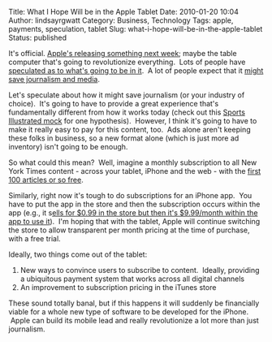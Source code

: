 Title: What I Hope Will be in the Apple Tablet
Date: 2010-01-20 10:04
Author: lindsayrgwatt
Category: Business, Technology
Tags: apple, payments, speculation, tablet
Slug: what-i-hope-will-be-in-the-apple-tablet
Status: published

It's official. [Apple's releasing something next week](http://bits.blogs.nytimes.com/2010/01/18/apple-sends-out-invitations-for-a-product-unveiling/); maybe the table computer that's going to revolutionize everything.  Lots of people have [speculated as to what's going to be in it](http://www.patentlyapple.com/patently-apple/2010/01/apple-the-tablet-prophecies.html).  A lot of people expect that it [might save journalism and media](http://www.nytimes.com/2010/01/04/business/media/04carr.html?ref=todayspaper).

Let's speculate about how it might save journalism (or your industry of choice).  It's going to have to provide a great experience that's fundamentally different from how it works today (check out this [Sports Illustrated mock](http://www.edibleapple.com/time-releases-mockup-video-depicting-how-sports-illustrated-would-appear-on-an-apple-tablet/) for one hypothesis).  However, I think it's going to have to make it really easy to pay for this content, too.  Ads alone aren't keeping these folks in business, so a new format alone (which is just more ad inventory) isn't going to be enough.

So what could this mean?  Well, imagine a monthly subscription to all New York Times content - across your tablet, iPhone and the web - with the [first 100 articles or so free](http://www.readwriteweb.com/archives/new_york_times_confirms_pay_model_for_2011.php?utm_source=feedburner&utm_medium=feed&utm_campaign=Feed:+readwriteweb+(ReadWriteWeb)).

Similarly, right now it's tough to do subscriptions for an iPhone app.  You have to put the app in the store and then the subscription occurs within the app (e.g., it s[ells for $0.99 in the store but then it's $9.99/month within the app to use it](http://gizmodo.com/5297473/app-store-subscriptions-mean-more-expensive-hopefully-better-iphone-apps)).  I'm hoping that with the tablet, Apple will continue switching the store to allow transparent per month pricing at the time of purchase, with a free trial.

Ideally, two things come out of the tablet:

1.  New ways to convince users to subscribe to content.  Ideally, providing a ubiquitous payment system that works across all digital channels
2.  An improvement to subscription pricing in the iTunes store

These sound totally banal, but if this happens it will suddenly be financially viable for a whole new type of software to be developed for the iPhone.  Apple can build its mobile lead and really revolutionize a lot more than just journalism.
